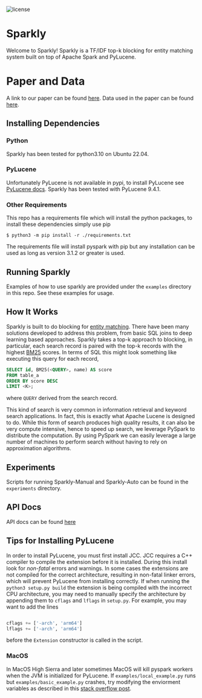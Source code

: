 ![license](https://img.shields.io/github/license/anhaidgroup/sparkly)

# Sparkly

Welcome to Sparkly! Sparkly is a TF/IDF top-k blocking for entity matching system built on
top of Apache Spark and PyLucene. 

# Paper and Data

A link to our paper can be found [here](https://pages.cs.wisc.edu/~anhai/papers1/sparkly-tr22.pdf).
Data used in the paper can be found [here](https://pages.cs.wisc.edu/~dpaulsen/sparkly_datasets/).

## Installing Dependencies 

### Python

Sparkly has been tested for python3.10 on Ubuntu 22.04.

### PyLucene 

Unfortunately PyLucene is not available in pypi, to install PyLucene see 
[PyLucene docs](https://lucene.apache.org/pylucene/install.html). Sparkly has been 
tested with PyLucene 9.4.1.

### Other Requirements

This repo has a requirements file which will install the python 
packages, to install these dependencies simply use pip

`$ python3 -m pip install -r ./requirements.txt`

The requirements file will install pyspark with pip but any installation can be used 
as long as version 3.1.2 or greater is used.

## Running Sparkly

Examples of how to use sparkly are provided under the `examples` directory
in this repo. See these examples for usage.

## How It Works 

Sparkly is built to do blocking for [entity matching](https://en.wikipedia.org/wiki/Record_linkage).
There have been many solutions developed to address this problem, from basic SQL joins to deep learning based approaches. 
Sparkly takes a top-k approach to blocking, in particular, each search record is 
paired with the top-k records with the highest [BM25](https://en.wikipedia.org/wiki/Okapi_BM25) scores.
In terms of SQL this might look something like executing this query for each record,
```SQL 
SELECT id, BM25(<QUERY>, name) AS score 
FROM table_a 
ORDER BY score DESC
LIMIT <K>;
```

where `QUERY` derived from the search record. 

This kind of search is very common in information retrieval and keyword search applications. In fact, this is 
exactly what Apache Lucene is designed to do. While this form of search produces high quality results, it can also be very 
compute intensive, hence to speed up search, we leverage PySpark to distribute the computation. By using PySpark
we can easily leverage a large number of machines to perform search without having to rely on approximation algorithms.


## Experiments

Scripts for running Sparkly-Manual and Sparkly-Auto can be found in the `experiments` directory.

## API Docs

API docs can be found [here](https://derekpaulsen.github.io/sparkly/html/)

## Tips for Installing PyLucene

In order to install PyLucene, you must first install JCC. JCC requires 
a C++ compiler to compile the extension before it is installed. During this
install look for *non-fatal* errors and warnings. In some cases the extensions are 
not compiled for the correct architecture, resulting in non-fatal linker errors, 
which will prevent PyLucene from installing correctly.
If when running the `python3 setup.py build` the extension is being compiled with the 
incorrect CPU architecture, you may need to manually specify the architecture by appending 
them to `cflags` and `lflags` in `setup.py`. For example, you may want to add the lines
```python

cflags += ['-arch', 'arm64']
lflags += ['-arch', 'arm64']
```

before the `Extension` constructor is called in the script.


### MacOS

In MacOS High Sierra and later sometimes MacOS will kill pyspark workers when the JVM is initialized for PyLucene. If 
`examples/local_example.py` runs but `examples/basic_example.py` crashes, try modifying the enviorment variables 
as described in this [stack overflow post](https://stackoverflow.com/questions/50168647/multiprocessing-causes-python-to-crash-and-gives-an-error-may-have-been-in-progr).
